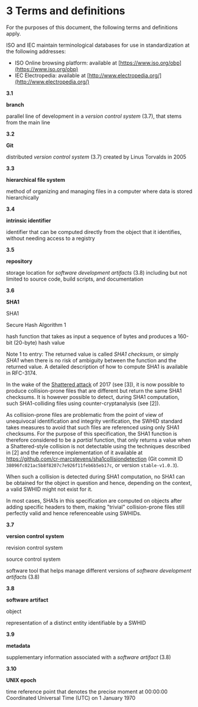 # 3 Terms and definitions

For the purposes of this document,
the following terms and definitions apply.

ISO and IEC maintain terminological databases
for use in standardization at the following addresses:

* ISO Online browsing platform:
  available at [https://www.iso.org/obp](https://www.iso.org/obp)
* IEC Electropedia:
  available at [http://www.electropedia.org/](http://www.electropedia.org/)

**3.1**

**branch**

parallel line of development in a *version control system* (3.7), that stems from the main line

**3.2**

**Git**

distributed *version control system* (3.7) created by Linus Torvalds in 2005

**3.3**

**hierarchical file system**

method of organizing and managing files in a computer where data is stored hierarchically

**3.4**

**intrinsic identifier**

identifier that can be computed directly from the object that it identifies, without needing access to a registry

**3.5**

**repository**

storage location for *software development artifacts* (3.8) including but not limited to source code, build scripts, and documentation

**3.6**

**SHA1**

SHA1

Secure Hash Algorithm 1

hash function that takes as input a sequence of bytes and produces a 160-bit (20-byte) hash value

Note 1 to entry: The returned value is called *SHA1 checksum*, or simply *SHA1* when there is no risk of ambiguity between the function and the returned value.
A detailed description of how to compute SHA1 is available in RFC-3174.

In the wake of the [Shattered attack](https://shattered.io/) of 2017 (see [3]), it is now possible to produce collision-prone files that are different but return the same SHA1 checksums.
It is however possible to detect, during SHA1 computation, such SHA1-colliding files using counter-cryptanalysis (see [2]).

As collision-prone files are problematic from the point of view of unequivocal identification and integrity verification, the SWHID standard takes measures to avoid that such files are referenced using only SHA1 checksums.
For the purpose of this specification, the SHA1 function is therefore considered to be a *partial* function, that only returns a value when a Shattered-style collision is not detectable using the techniques described in [2] and the reference implementation of it available at https://github.com/cr-marcstevens/sha1collisiondetection (Git commit ID `38096fc021ac5b8f8207c7e926f11feb6b5eb17c`, or version `stable-v1.0.3`).

When such a collision is detected during SHA1 computation, no SHA1 can be obtained for the object in question and hence, depending on the context, a valid SWHID might not exist for it.

In most cases, SHA1s in this specification are computed on objects after adding specific headers to them, making "trivial" collision-prone files still perfectly valid and hence referenceable using SWHIDs.

**3.7**

**version control system**

revision control system

source control system

software tool that helps manage different versions of *software development artifacts* (3.8)

**3.8**

**software artifact**

object

representation of a distinct entity identifiable by a SWHID

**3.9**

**metadata**

supplementary information associated with a *software artifact* (3.8)

**3.10**

**UNIX epoch**

time reference point that denotes the precise moment at 00:00:00 Coordinated Universal Time (UTC) on 1 January 1970

